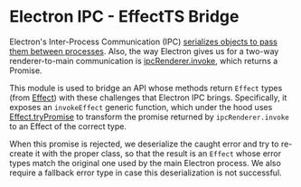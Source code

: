# Electron IPC - EffectTS Bridge

Electron's Inter-Process Communication (IPC) [serializes objects to pass them between processes](https://www.electronjs.org/docs/latest/tutorial/ipc#object-serialization). Also, the way Electron gives us for a two-way renderer-to-main communication is [ipcRenderer.invoke](https://www.electronjs.org/docs/latest/tutorial/ipc#object-serialization), which returns a Promise.

This module is used to bridge an API whose methods return `Effect` types (from [Effect](https://effect.website/)) with these challenges that Electron IPC brings. Specifically, it exposes an `invokeEffect` generic function, which under the hood uses [Effect.tryPromise](https://effect.website/docs/getting-started/creating-effects/#trypromise) to transform the promise returned by `ipcRenderer.invoke` to an Effect of the correct type.

When this promise is rejected, we deserialize the caught error and try to re-create it with the proper class, so that the result is an `Effect` whose error types match the original one used by the main Electron process. We also require a fallback error type in case this deserialization is not successful.
